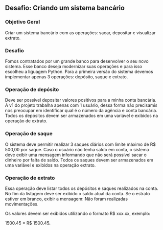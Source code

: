 ## Desafio: Criando um sistema bancário

### Objetivo Geral

Criar um sistema bancário com as operações: sacar, depositar e visualizar extrato.

### Desafio

Fomos contratados por um grande banco para desenvolver o seu novo sistema. Esse banco deseja modernizar suas operações e para isso escolheu a liguagem Python.
Para a primeira versão do sistema devemos implementar apenas 3 operações: depósito, saque e extrato.

### Operação de depósito

Deve ser possível depositar valores positivos para a minha conta bancária. A v1 do projeto trabalha apenas com 1 usuário, dessa forma não precisamis nos preocupar em
identificar qual é o número da agência e conta bancária. Todos os depósitos devem ser armazenados em uma variável e exibidos na operação de extrato.

### Operação de saque

O sistema deve permitir realizar 3 saques diários com limite máximo de R$ 500,00 por saque. Caso o usuário não tenha saldo em conta, o sistema deve exibir uma mensagem
informando que não será possível sacar o dinheiro por falta de saldo. Todos os saques devem ser armazenados em uma variável e exibidos na operação extrato.

### Operação de extrato

Essa operação deve listar todos os depósitos e saques realizados na conta. No fim da listagem deve ser exibido o saldo atual da conta. Se o estrato estiver em branco, exibir a mensagem: Não foram realizadas movimentações.

Os valores devem ser exibidos utilizando o formato R$ xxx.xx, exemplo:

1500.45 = R$ 1500.45.
